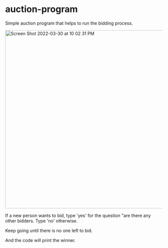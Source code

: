 # auction-program
Simple auction program that helps to run the bidding process.

<img width="568" alt="Screen Shot 2022-03-30 at 10 02 31 PM" src="https://user-images.githubusercontent.com/55702254/160911068-99b45141-f577-433d-98f1-0a2ef933dc9f.png">

If a new person wants to bid, type 'yes' for the question "are there any other bidders. Type 'no' otherwise.

Keep going until there is no one left to bid. 

And the code will print the winner.

